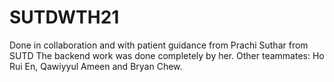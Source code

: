 # SUTDWTH21
Done in collaboration and with patient guidance from Prachi Suthar from SUTD
The backend work was done completely by her.
Other teammates: Ho Rui En, Qawiyyul Ameen and Bryan Chew.
